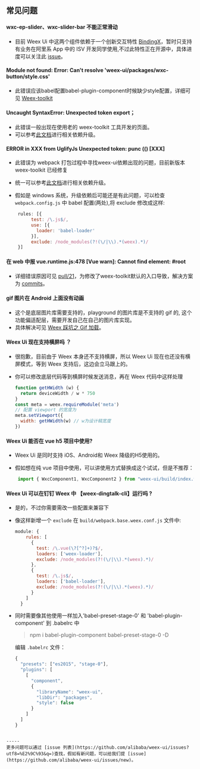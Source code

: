 ## 常见问题

#### wxc-ep-slider、wxc-slider-bar 不能正常滑动
- 目前 Weex Ui 中这两个组件依赖于一个创新交互特性 [BindingX](https://alibaba.github.io/bindingx/)，暂时只支持有业务在阿里系 App 中的 ISV 开发同学使用,不过此特性正在开源中，具体进度可以关注此 [issue](https://github.com/alibaba/weex-ui/issues/6)。

#### Module not found: Error: Can't resolve 'weex-ui/packages/wxc-button/style.css'
- 此错误应该babel配置babel-plugin-component时候缺少style配置，详细可见 [Weex-toolkit](https://alibaba.github.io/weex-ui/#/cn/?id=weex-toolkit)

#### Uncaught SyntaxError: Unexpected token export；
- 此错误一般出现在使用老的 weex-toolkit 工具开发的页面。
- 可以参考[此文档](https://alibaba.github.io/weex-ui/#/cn/with-weex-toolkit)进行相关依赖升级。

#### ERROR in XXX from UglifyJs Unexpected token: punc (() [XXX] 
- 此错误为 webpack 打包过程中寻找weex-ui依赖出现的问题，目前新版本 weex-toolkit 已经修复
- 统一可以参考[此文档](https://alibaba.github.io/weex-ui/#/cn/with-weex-toolkit)进行相关依赖升级。
- 假如是 windows 系统，升级依赖后可能还是有此问题，可以检查 `webpack.config.js` 中 babel 配置(两处),将 exclude 修改成这样:

   ```js
    rules: [{
         test: /\.js$/,
         use: [{
           loader: 'babel-loader'
         }],
         exclude: /node_modules(?!(\/|\\).*(weex).*)/
    }]
   ```

#### 在 web 中报 vue.runtime.js:478 [Vue warn]: Cannot find element: #root
- 详细错误原因可见 [pull/21](https://github.com/zwwill/yanxuan-weex-demo/pull/21)，为修改了weex-toolkit默认的入口导致，解决方案为 [commits](https://github.com/zwwill/yanxuan-weex-demo/pull/21/commits/3754517983c83945e11871ef1f2c85ae3dc6e8e4)。

#### gif 图片在 Android 上面没有动画
- 这个是底层图片库需要支持的，playground 的图片库是不支持的 gif 的, 这个功能偏适配层，需要开发自己在自己的图片库实现。
- 具体解决可见 [Weex 踩坑之 Gif 加载](https://zhoukekestar.github.io/notes/2017/07/17/weex-gif.html)。

#### Weex Ui 现在支持横屏吗 ？
- 很抱歉，目前由于 Weex 本身还不支持横屏，所以 Weex Ui 现在也还没有横屏模式，等到 Weex 支持后，这边会立马跟上的。
- 你可以修改底层代码等到横屏时候发送消息，再在 Weex 代码中这样处理

  ```js
  function getHWidth (w) {
    return deviceWidth / w * 750
  }
  const meta = weex.requireModule('meta')
  // 配置 viewport 的宽度为
  meta.setViewport({
    width: getHWidth(w) // w为设计稿宽度
  })
  ```

#### Weex Ui 能否在 vue h5 项目中使用?
- Weex Ui 是同时支持 iOS、Android和 Weex 降级的H5使用的。
- 假如想在纯 vue 项目中使用，可以讲使用方式替换成这个试试，但是不推荐：

    ```js
     import { WxcComponent1, WxcComponent2 } from "weex-ui/build/index.web.js"
    ```
    
    
#### Weex Ui 可以在钉钉 Weex 中 【weex-dingtalk-cli】运行吗 ?
- 是的，不过你需要需改一些配置来兼容下
- 像这样新增一个 `exclude` 在 `build/webpack.base.weex.conf.js` 文件中:

  ```js
  module: {
      rules: [
        {
          test: /\.vue(\?[^?]+)?$/,
          loaders: ['weex-loader'],
          exclude: /node_modules(?!(\/|\\).*(weex).*)/
        },
        {
          test: /\.js$/,
          loaders: ['babel-loader'],
          exclude: /node_modules(?!(\/|\\).*(weex).*)/
        }
      ]
    }
  ```
- 同时需要像其他使用一样加入'babel-preset-stage-0' 和 'babel-plugin-component' 到 .babelrc 中
  
  > npm i babel-plugin-component babel-preset-stage-0  -D
  
  编辑 `.babelrc` 文件：
  
  ```js
  {
    "presets": ["es2015", "stage-0"],
    "plugins": [
      [
        "component",
        {
          "libraryName": "weex-ui",
          "libDir": "packages",
          "style": false
        }
      ]
    ]
  }
 ```
    
-----
更多问题可以通过 [issue 列表](https://github.com/alibaba/weex-ui/issues?utf8=%E2%9C%93&q=)查找，假如有新问题，可以给我们提 [issue](https://github.com/alibaba/weex-ui/issues/new)。
